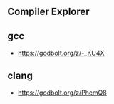 Compiler Explorer
------------------

gcc 
-----------------
- https://godbolt.org/z/-_KU4X


clang
----------------
- https://godbolt.org/z/PhcmQ8
